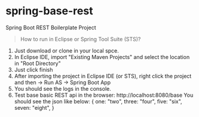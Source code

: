 # spring-base-rest
Spring Boot REST Boilerplate Project

> How to run in Eclipse or Spring Tool Suite (STS)?
1. Just download or clone in your local spce. 
2. In Eclipse IDE, import "Existing Maven Projects" and select the location in "Root Directory"
3. Just click finish
4. After importing the project in Eclipse IDE (or STS), right click the project and then -> Run AS -> Spring Boot App
5. You should see the logs in the console.
6. Test base basic REST api in the browser: 
       http://localhost:8080/base
       You should see the json like below:
       {
	         one: "two",
	         three: "four",
	         five: "six",
	         seven: "eight",
       }
